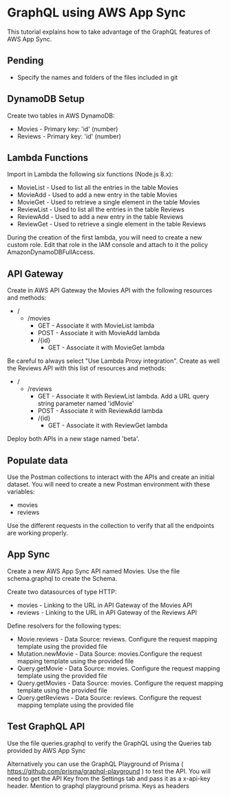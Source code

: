 # GraphQL using AWS App Sync

This tutorial explains how to take advantage of the GraphQL features of AWS App Sync. 

## Pending

* Specify the names and folders of the files included in git

## DynamoDB Setup

Create two tables in AWS DynamoDB:

* Movies - Primary key: 'id'  (number)
* Reviews - Primary key: 'id' (number)

## Lambda Functions

Import in Lambda the following six functions (Node.js 8.x):

* MovieList - Used to list all the entries in the table Movies
* MovieAdd - Used to add a new entry in the table Movies
* MovieGet - Used to retrieve a single element in the table Movies
* ReviewList - Used to list all the entries in the table Reviews
* ReviewAdd - Used to add a new entry in the table Reviews
* ReviewGet - Used to retrieve a single element in the table Reviews

During the creation of the first lambda, you will need to create a new custom role. Edit that role in the IAM console and attach to it the policy AmazonDynamoDBFullAccess.

## API Gateway

Create in AWS API Gateway the Movies API with the following resources and methods:

* /
  * /movies
    * GET - Associate it with MovieList lambda 
    * POST - Associate it with MovieAdd lambda
    * /{id}
      * GET - Associate it with MovieGet lambda

Be careful to always select "Use Lambda Proxy integration".
Create as well the Reviews API with this list of resources and methods:

* /
  * /reviews
    * GET - Associate it with ReviewList lambda. Add a URL query string parameter named 'idMovie'
    * POST - Associate it with ReviewAdd lambda
    * /{id}
      * GET - Associate it with ReviewGet lambda

Deploy both APIs in a new stage named 'beta'.

## Populate data

Use the Postman collections to interact with the APIs and create an initial dataset. You will need to create a new Postman environment with these variables:

* movies
* reviews

Use the different requests in the collection to verify that all the endpoints are working properly.

## App Sync

Create a new AWS App Sync API named Movies. Use the file schema.graphql to create the Schema.

Create two datasources of type HTTP:

* movies - Linking to the URL in API Gateway of the Movies API
* reviews - Linking to the URL in API Gateway of the Reviews API

Define resolvers for the following types:

* Movie.reviews - Data Source: reviews. Configure the request mapping template using the provided file
* Mutation.newMovie - Data Source: movies.Configure the request mapping template using the provided file 
* Query.getMovie - Data Source: movies. Configure the request mapping template using the provided file 
* Query.getMovies - Data Source: movies. Configure the request mapping template using the provided file
* Query.getReviews - Data Source: reviews. Configure the request mapping template using the provided file


## Test GraphQL API

Use the file queries.graphql to verify the GraphQL using the Queries tab provided by AWS App Sync

Alternatively you can use the GraphQL Playground of Prisma ( <https://github.com/prisma/graphql-playground> ) to test the API. You will need to get the API Key from the Settings tab and pass it as a x-api-key header.
Mention to graphql playground prisma. Keys as headers








